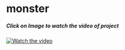 <h1>monster</h1>
<h5>Click on Image to watch the video of project</h5>

[![Watch the video](https://img.youtube.com/vi/xtAehfIdOHE/maxresdefault.jpg)](https://youtu.be/id-video)
